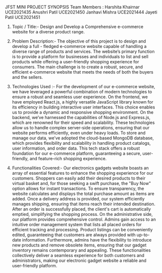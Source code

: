 JFST MINI PROJECT SYNOPSIS
Team Members :
Harshita Khairnar UCE2021435
Anushri Patil UCE2021450
Janhavi Mishra UCE2021444
Jayeti Patil UCE2021451
1) Topic / Title:-
Design and Develop a Comprehensive e-commerce
website for a diverse product range.

2) Problem Description:-
The objective of this project is to design and develop a
full - fledged e-commerce website capable of handling a
diverse range of products and services. The website’s
primary function is to provide a platform for businesses
and individuals to list and sell products while offering a
user-friendly shopping experience for consumers. The
main challenge is to create a robust, secure, and
efficient e-commerce website that meets the needs of
both the buyers and the sellers.

3) Technologies Used :-
For the development of our e-commerce website, we
have leveraged a powerful combination of modern
technologies to ensure a robust and seamless user
experience. On the frontend, we have employed
React.js, a highly versatile JavaScript library known for
its efficiency in building interactive user interfaces. This
choice enables us to provide a dynamic and responsive
shopping environment. On the backend, we’ve
harnessed the capabilities of Node.js and Express.js,
which are renowned for their speed and scalability.
These technologies allow us to handle complex
server-side operations, ensuring that our website
performs efficiently, even under heavy loads. To store
and manage our data, we’ve adopted the cloud-based
MongoDB database, which provides flexibility and
scalability in handling product catalogs, user information,
and order data. This tech stack offers a robust
foundation for our e-commerce platform, guaranteeing a
secure, user-friendly, and feature-rich shopping
experience.

4) Functionalities Covered:-
Our electronics gadgets website boasts an array of
essential features to enhance the shopping experience
for our customers. Shoppers can easily add their desired
products to their virtual basket and, for those seeking a
swift purchase, the "Buy Now" option allows for instant
transactions. To ensure transparency, the website
calculates and displays the total purchase amount as
items are added. Once a delivery address is provided,
our system efficiently manages shipping, ensuring that
items reach their intended destination. After an order is
successfully placed, the client's cart is automatically
emptied, simplifying the shopping process.
On the administrative side, our platform provides
comprehensive control. Admins gain access to an
intuitive order management system that lists all placed
orders for efficient tracking and processing. Product
listings can be conveniently edited, guaranteeing that
customers are always provided with up-to-date
information. Furthermore, admins have the flexibility to
introduce new products and remove obsolete items,
ensuring that our gadget inventory remains
contemporary and appealing. These functionalities
collectively deliver a seamless experience for both
customers and administrators, making our electronic
gadget website a reliable and user-friendly platform.
